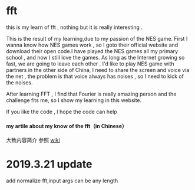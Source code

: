 # fft

this is my learn of fft , nothing but it is really interesting . 

This is the result of my learning,due to my passion of the NES game. First I wanna know how NES games work , so I goto their official website and download their open code.I have played the NES games all my primary school , and now I still love the games. As long as the Internet growing so fast, we are going to leave each other . I'd like to play NES game with partners in the other side of China, I need to share the screen and voice via the net , the problem is that voice always has noises , so I need to kick of the noises.

After learning FFT , I find that Fourier is really amazing person and the challenge fits me, so I show my learning in this website.

If you like the code , I hope the code can help

#### my artile about my know of the fft（in Chinese）
大致内容简介 参照 [wiki](https://github.com/zevoGet/composite-number-fft/wiki/preview)

# 2019.3.21  update
add normalize fft,input args can be any length
